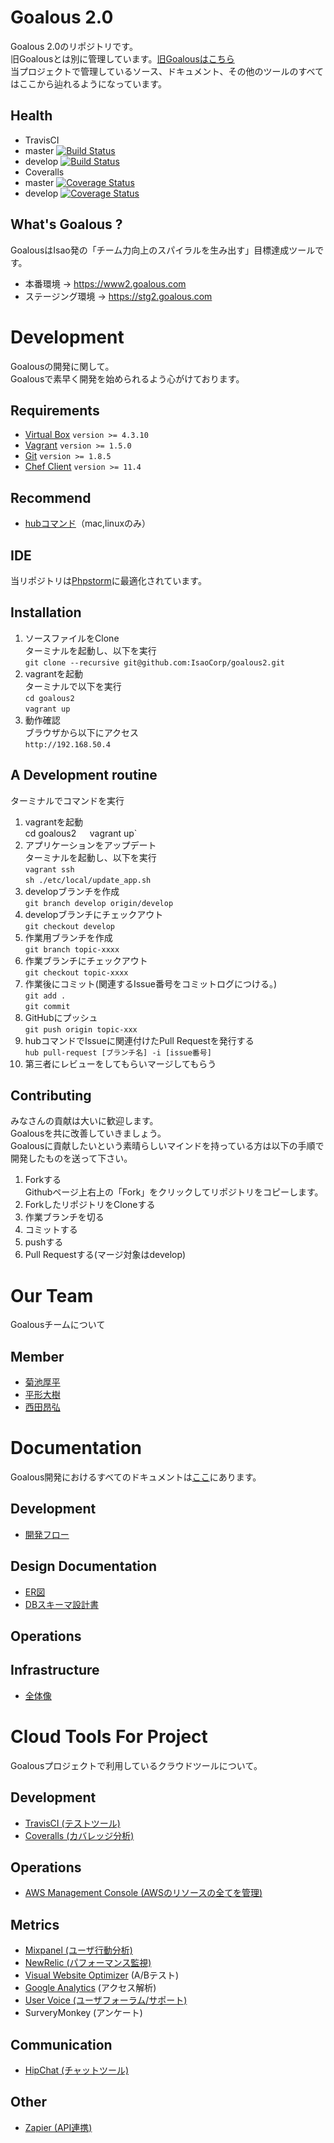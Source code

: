 # Goalous 2.0
Goalous 2.0のリポジトリです。  
旧Goalousとは別に管理しています。[旧Goalousはこちら](https://github.com/IsaoCorp/goalous)  
当プロジェクトで管理しているソース、ドキュメント、その他のツールのすべてはここから辿れるようになっています。  
## Health
- TravisCI
 - master [![Build Status](https://magnum.travis-ci.com/IsaoCorp/goalous2.svg?token=33yEbgmrzpwqFzcbu6xi&branch=master)](https://magnum.travis-ci.com/IsaoCorp/goalous2)
 - develop [![Build Status](https://magnum.travis-ci.com/IsaoCorp/goalous2.svg?token=33yEbgmrzpwqFzcbu6xi&branch=develop)](https://magnum.travis-ci.com/IsaoCorp/goalous2)
- Coveralls
 - master [![Coverage Status](https://coveralls.io/repos/IsaoCorp/goalous2/badge.png?branch=master)](https://coveralls.io/r/IsaoCorp/goalous2?branch=master)
 - develop [![Coverage Status](https://coveralls.io/repos/IsaoCorp/goalous2/badge.png?branch=develop)](https://coveralls.io/r/IsaoCorp/goalous2?branch=develop)

## What's Goalous ?
GoalousはIsao発の「チーム力向上のスパイラルを生み出す」目標達成ツールです。

- 本番環境 -> https://www2.goalous.com
- ステージング環境 -> https://stg2.goalous.com

# Development
Goalousの開発に関して。  
Goalousで素早く開発を始められるよう心がけております。
## Requirements
- [Virtual Box](https://www.virtualbox.org/wiki/Downloads) `version >= 4.3.10`
- [Vagrant](http://www.vagrantup.com/downloads.html) `version >= 1.5.0`
- [Git](http://git-scm.com/downloads) `version >= 1.8.5`
- [Chef Client](http://www.getchef.com/chef/install/) `version >= 11.4`

## Recommend
- [hubコマンド](http://qiita.com/yaotti/items/a4a7f3f9a38d7d3415e3)（mac,linuxのみ）

## IDE
当リポジトリは[Phpstorm](http://www.jetbrains.com/phpstorm/)に最適化されています。

## Installation
1. ソースファイルをClone  
ターミナルを起動し、以下を実行  
`git clone --recursive git@github.com:IsaoCorp/goalous2.git`  
1. vagrantを起動  
ターミナルで以下を実行  
`cd goalous2`  
`vagrant up`  
1. 動作確認  
ブラウザから以下にアクセス  
`http://192.168.50.4`

## A Development routine
ターミナルでコマンドを実行  

1. vagrantを起動  
cd goalous2`  
`vagrant up`  
1. アプリケーションをアップデート   
ターミナルを起動し、以下を実行   
`vagrant ssh`   
`sh ./etc/local/update_app.sh`   
1. developブランチを作成   
`git branch develop origin/develop`   
1. developブランチにチェックアウト   
`git checkout develop`   
1. 作業用ブランチを作成   
`git branch topic-xxxx`   
1. 作業ブランチにチェックアウト   
`git checkout topic-xxxx`   
1. 作業後にコミット(関連するIssue番号をコミットログにつける。)   
`git add .`   
`git commit`   
1. GitHubにプッシュ   
`git push origin topic-xxx`   
1. hubコマンドでIssueに関連付けたPull Requestを発行する   
`hub pull-request [ブランチ名] -i [issue番号]`   
1. 第三者にレビューをしてもらいマージしてもらう   

## Contributing
みなさんの貢献は大いに歓迎します。  
Goalousを共に改善していきましょう。  
Goalousに貢献したいという素晴らしいマインドを持っている方は以下の手順で開発したものを送って下さい。

1. Forkする  
Githubページ上右上の「Fork」をクリックしてリポジトリをコピーします。
1. ForkしたリポジトリをCloneする  
1. 作業ブランチを切る  
1. コミットする
1. pushする
1. Pull Requestする(マージ対象はdevelop)

# Our Team
Goalousチームについて
## Member
- [菊池厚平](https://github.com/Ko-hei)
- [平形大樹](https://github.com/bigplants)
- [西田昂弘](https://github.com/nishiii)

# Documentation
Goalous開発におけるすべてのドキュメントは[ここ](https://drive.google.com/a/isao.co.jp/#folders/0B6mjvNcPiJ6PLXBlTUJsZWphMG8)にあります。

## Development
- [開発フロー](https://www.lucidchart.com/documents/edit/ae4a8af6-88c8-41fe-a67b-e121f973026b)

## Design Documentation
- [ER図](https://www.lucidchart.com/documents/edit/4f5b2ed4-5153-79ec-ba7f-70600a004117/0)
- [DBスキーマ設計書](https://docs.google.com/a/isao.co.jp/spreadsheets/d/156jnN_MQ9FRyVGRgTKtQd0GiAQ1frN_7JoVF6TqmDRg/edit?usp=sharing)

## Operations
## Infrastructure
- [全体像](https://www.lucidchart.com/documents/edit/4b328b80-5327-fa30-8c2f-0aab0a00da8d)

# Cloud Tools For Project
Goalousプロジェクトで利用しているクラウドツールについて。
## Development
- [TravisCI (テストツール)](https://magnum.travis-ci.com/IsaoCorp/goalous2)
- [Coveralls (カバレッジ分析)](https://coveralls.io/r/IsaoCorp/goalous2)

## Operations
- [AWS Management Console (AWSのリソースの全てを管理)](https://console.aws.amazon.com/console/home?#)

## Metrics
- [Mixpanel (ユーザ行動分析)](https://mixpanel.com/report/388879/events/#events)
- [NewRelic (パフォーマンス監視)](https://rpm.newrelic.com/accounts/652568/applications/3337537)
- [Visual Website Optimizer](http://v2.visualwebsiteoptimizer.com/) (A/Bテスト)
- [Google Analytics](https://www.google.com/analytics/web/?hl=ja&pli=1#report/visitors-overview/a37579734w69803133p83571333/) (アクセス解析)
- [User Voice (ユーザフォーラム/サポート)](http://app.uservoice.com/signin)
- SurveryMonkey (アンケート)

## Communication
- [HipChat (チャットツール)](https://isao.hipchat.com/chat)

## Other
- [Zapier (API連携)](https://zapier.com/app/dashboard)
